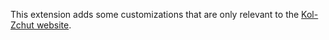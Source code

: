 This extension adds some customizations that are only relevant to the [Kol-Zchut website](https://www.kolzchut.org.il).
